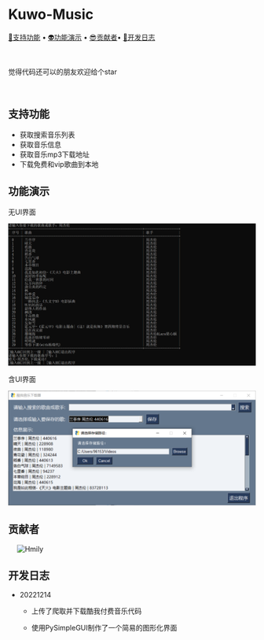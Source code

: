 # Kuwo-Music

[📝支持功能](https://github.com/ihmily/Kuwo-Music/#️支持功能) • [👽️功能演示](https://github.com/ihmily/Kuwo-Music/#️功能演示) • [😎贡献者](https://github.com/ihmily/Kuwo-Music/#️贡献者)• [🌱开发日志](https://github.com/ihmily/Kuwo-Music/#️开发日志)

&emsp;

觉得代码还可以的朋友欢迎给个star

&emsp;

## 支持功能 

-  获取搜索音乐列表
-  获取音乐信息
-  获取音乐mp3下载地址
-  下载免费和vip歌曲到本地



## 功能演示

无UI界面

![ScreenShot1](https://github.com/ihmily/Kuwo-Music/blob/main/images/Snipaste_2022-12-14_13-45-10.png)



含UI界面

![ScreenShot1](https://github.com/ihmily/Kuwo-Music/blob/main/images/Snipaste_2022-12-14_13-42-54.png)





## 贡献者

&ensp;&ensp; ![Hmily](https://github.com/ihmily.png?size=50)



## 开发日志



- 20221214

  - 上传了爬取并下载酷我付费音乐代码

  - 使用PySimpleGUI制作了一个简易的图形化界面

    

